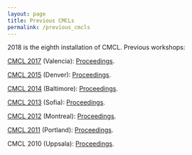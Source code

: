 ```yaml
---
layout: page
title: Previous CMCLs
permalink: /previous_cmcls
---
```


2018 is the eighth installation of CMCL. Previous workshops:

[CMCL 2017](http://cmcl2017.osu.edu/) (Valencia): [Proceedings](http://aclweb.org/anthology/W/W17/#0700).

[CMCL 2015](http://cmcl.scripts.mit.edu/2015/) (Denver): [Proceedings](https://aclweb.org/anthology/W/W15/#1100).

[CMCL 2014](http://cmcl.scripts.mit.edu/2014/) (Baltimore): [Proceedings](http://aclweb.org/anthology/W/W15/#1100).

[CMCL 2013](http://cmcl.ucsd.edu/) (Sofia): [Proceedings](https://aclweb.org/anthology/W/W13/#2600).

[CMCL 2012](http://www.psy.cmu.edu/~cmcl/2012/cfp.html) (Montreal): [Proceedings](https://aclweb.org/anthology/W/W12/#1700).

[CMCL 2011](http://www.psy.cmu.edu/~cmcl/2011/) (Portland): [Proceedings](https://aclweb.org/anthology/W/W11/#0600).

CMCL 2010 (Uppsala): [Proceedings](http://aclweb.org/anthology/W/W10/#2000).

